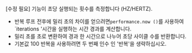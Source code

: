 [수정 필요]
기능이 초당 실행되는 횟수를 측정합니다 (HZ/HERTZ).

- 반복 루프 전후에 밀리 초의 차이를 얻으려면`performance.now ()`를 사용하여`iterations '시간을 실행하는 시간 경과를 계산합니다.
- 밀리 초를 초로 변환하여 경과 한 시간으로 나누어 초당 사이클 수를 반환합니다.
- 기본값 100 반복을 사용하려면 두 번째 인수 인 '반복'을 생략하십시오.